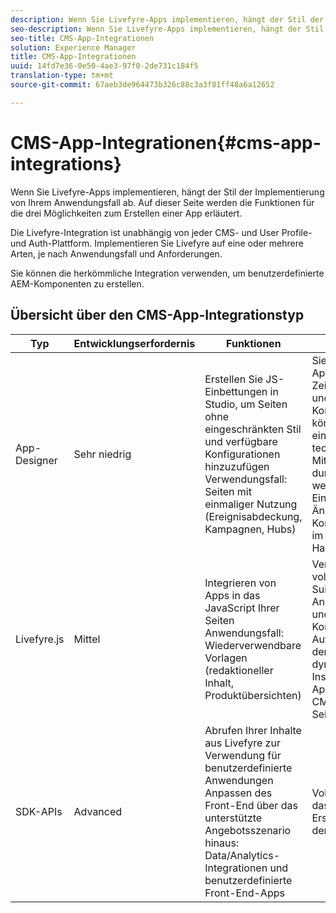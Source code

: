 ```yaml
---
description: Wenn Sie Livefyre-Apps implementieren, hängt der Stil der Implementierung von Ihrem Anwendungsfall ab. Auf dieser Seite werden die Funktionen für die drei Möglichkeiten zum Erstellen einer App erläutert.
seo-description: Wenn Sie Livefyre-Apps implementieren, hängt der Stil der Implementierung von Ihrem Anwendungsfall ab. Auf dieser Seite werden die Funktionen für die drei Möglichkeiten zum Erstellen einer App erläutert.
seo-title: CMS-App-Integrationen
solution: Experience Manager
title: CMS-App-Integrationen
uuid: 14fd7e36-0e50-4ae3-97f0-2de731c184f5
translation-type: tm+mt
source-git-commit: 67aeb3de964473b326c88c3a3f81ff48a6a12652

---
```



# CMS-App-Integrationen{#cms-app-integrations}

Wenn Sie Livefyre-Apps implementieren, hängt der Stil der Implementierung von Ihrem Anwendungsfall ab. Auf dieser Seite werden die Funktionen für die drei Möglichkeiten zum Erstellen einer App erläutert.

Die Livefyre-Integration ist unabhängig von jeder CMS- und User Profile- und Auth-Plattform. Implementieren Sie Livefyre auf eine oder mehrere Arten, je nach Anwendungsfall und Anforderungen.

Sie können die herkömmliche Integration verwenden, um benutzerdefinierte AEM-Komponenten zu erstellen.

## Übersicht über den CMS-App-Integrationstyp

| Typ | Entwicklungserfordernis | Funktionen | Vorteile | Einschränkungen |
|--- |--- |--- |--- |--- |
| App-Designer | Sehr niedrig | Erstellen Sie JS-Einbettungen in Studio, um Seiten ohne <br>eingeschränkten Stil und verfügbare Konfigurationen hinzuzufügen </br>Verwendungsfall: Seiten mit einmaliger Nutzung (Ereignisabdeckung, Kampagnen, Hubs) | Sie können eine App in kurzer Zeit einrichten und ausführen. <br>Konfigurationen können von einem nicht-technischen Mitglied durchgeführt werden. <br>Einfache Änderungen an Konfigurationen im Handumdrehen | Muss zuerst eine App mit Livefyre Studio <br>Nicht automatisiert erstellen |
| Livefyre.js | Mittel | Integrieren von Apps in das JavaScript Ihrer Seiten <br>Anwendungsfall: Wiederverwendbare Vorlagen (redaktioneller Inhalt, Produktübersichten) | Verwenden der vollständigen Suite von App-Anpassungen und -Konfigurationen <br>Automatisiert den Prozess zum dynamischen Instanziieren von Apps aus dem CMS auf Ihre Seiten | Benötigen Sie einen Entwickler im Vordergrund. |
| SDK-APIs | Advanced | Abrufen Ihrer Inhalte aus Livefyre zur Verwendung für benutzerdefinierte Anwendungen <br>Anpassen des Front-End über das unterstützte <br>Angebotsszenario hinaus: Data/Analytics-Integrationen und benutzerdefinierte Front-End-Apps | Volle Power über das Erscheinungsbild der App | Erfordert Entwicklung im Vordergrund. <br>Höhere Entwicklungsbemühungen zur Implementierung. |
